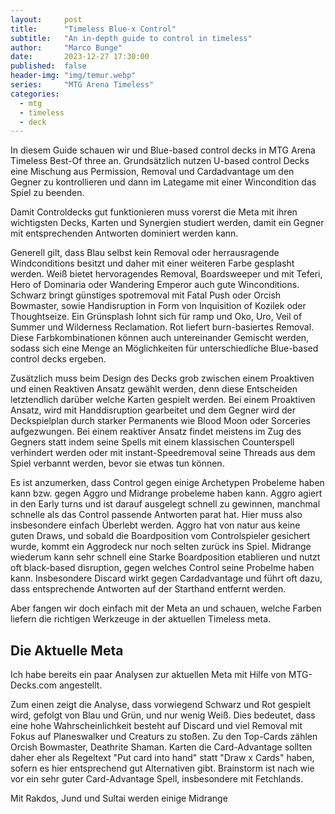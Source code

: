 ```yaml
---
layout:     post
title:      "Timeless Blue-x Control"
subtitle:   "An in-depth guide to control in timeless"
author:     "Marco Bunge"
date:       2023-12-27 17:30:00
published:  false
header-img: "img/temur.webp"
series:     "MTG Arena Timeless"
categories:
  - mtg
  - timeless
  - deck
---
```


In diesem Guide schauen wir und Blue-based control decks in MTG Arena Timeless Best-Of three an. Grundsätzlich nutzen U-based control Decks eine Mischung aus Permission, Removal und Cardadvantage um den Gegner zu kontrollieren und dann im Lategame mit einer Wincondition das Spiel zu beenden.

Damit Controldecks gut funktionieren muss vorerst die Meta mit ihren wichtigsten Decks, Karten und Synergien studiert werden, damit ein Gegner mit entsprechenden Antworten dominiert werden kann.

Generell gilt, dass Blau selbst kein Removal oder herrausragende Windconditions besitzt und daher mit einer weiteren Farbe gesplasht werden. Weiß bietet hervoragendes Removal, Boardsweeper und mit Teferi, Hero of Dominaria oder Wandering Emperor auch gute Winconditions. Schwarz bringt günstiges spotremoval mit Fatal Push oder Orcish Bowmaster, sowie Handisruption in Form von Inquisition of Kozilek oder Thoughtseize. Ein Grünsplash lohnt sich für ramp und Oko, Uro, Veil of Summer und Wilderness Reclamation. Rot liefert burn-basiertes Removal. Diese Farbkombinationen können auch untereinander Gemischt werden, sodass sich eine Menge an Möglichkeiten für unterschiedliche Blue-based control decks ergeben.

Zusätzlich muss beim Design des Decks grob zwischen einem Proaktiven und einen Reaktiven Ansatz gewählt werden, denn diese Entscheiden letztendlich darüber welche Karten gespielt werden. Bei einem Proaktiven Ansatz, wird mit Handdisruption gearbeitet und dem Gegner wird der Deckspielplan durch starker Permanents wie Blood Moon oder Sorceries aufgezwungen. Bei einem reaktiver Ansatz findet meistens im Zug des Gegners statt indem seine Spells mit einem klassischen Counterspell verhindert werden oder mit instant-Speedremoval seine Threads aus dem Spiel verbannt werden, bevor sie etwas tun können.

Es ist anzumerken, dass Control gegen einige Archetypen Probeleme haben kann bzw.  gegen Aggro und Midrange probeleme haben kann. Aggro agiert in den Early turns und ist darauf ausgelegt schnell zu gewinnen, manchmal schnelle als das Control passende Antworten parat hat. Hier muss also insbesondere einfach Überlebt werden. Aggro hat von natur aus keine guten Draws, und sobald die Boardposition vom Controlspieler gesichert wurde, kommt ein Aggrodeck nur noch selten zurück ins Spiel.  Midrange wiederum kann sehr schnell eine Starke Boardposition etablieren und nutzt oft black-based disruption, gegen welches Control seine Probelme haben kann. Insbesondere Discard wirkt gegen Cardadvantage und führt oft dazu, dass entsprechende Antworten auf der Starthand entfernt werden.

Aber fangen wir doch einfach mit der Meta an und schauen, welche Farben liefern die richtigen Werkzeuge in der aktuellen Timeless meta.

## Die Aktuelle Meta

Ich habe bereits ein paar Analysen zur aktuellen Meta mit Hilfe von MTG-Decks.com angestellt.

Zum einen zeigt die Analyse, dass vorwiegend Schwarz und Rot gespielt wird, gefolgt von Blau und Grün, und nur wenig Weiß. Dies bedeutet, dass eine hohe Wahrscheinlichkeit besteht auf Discard und viel Removal mit Fokus auf Planeswalker und Creaturs zu stoßen. Zu den Top-Cards zählen Orcish Bowmaster, Deathrite Shaman. Karten die Card-Advantage sollten daher eher als Regeltext "Put card into hand" statt "Draw x Cards" haben, sofern es hier entsprechend gut Alternativen gibt. Brainstorm ist nach wie vor ein sehr guter Card-Advantage Spell, insbesondere mit Fetchlands.

Mit Rakdos, Jund und Sultai werden einige Midrange